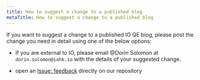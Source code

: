 ```yaml
---
title: How to suggest a change to a published blog
metaTitle: How to suggest a change to a published blog
---
```


If you want to suggest a change to a published IO QE blog, please post the change you need in detail using one of the below options:

*   If you are external to IO, please email @Dorin Solomon at `dorin.solomon@iohk.io` with the details of your suggested change.

*   open an [Issue: feedback](https://github.com/input-output-hk/quality-engineering/issues/new/choose) directly on our repository
